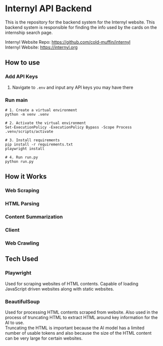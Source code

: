 # Internyl API Backend

This is the repository for the backend system for the Internyl website. This backend system is responsible for finding the info used by the cards on the internship search page.

Internyl Website Repo: https://github.com/cold-muffin/internyl
<br>
Internyl Website: https://internyl.org

## How to use

### Add API Keys
1. Navigate to `.env` and input any API keys you may have there

### Run main
```
# 1. Create a virtual environment
python -m venv .venv

# 2. Activate the virtual environment
Set-ExecutionPolicy -ExecutionPolicy Bypass -Scope Process
.venv/scripts/activate

# 3. Install requirements
pip install -r requirements.txt
playwright install

# 4. Run run.py
python run.py
```

## How it Works

### Web Scraping


### HTML Parsing


### Content Summarization


### Client


### Web Crawling


## Tech Used

### Playwright
Used for scraping websites of HTML contents. Capable of loading JavaScript driven websites along with static websites. 

### BeautifulSoup
Used for processing HTML contents scraped from website. Also used in the process of truncating HTML to extract HTML around key information for the AI to use. <br>
Truncating the HTML is important because the AI model has a limited number of usable tokens and also because the size of the HTML content can be very large for certain websites.